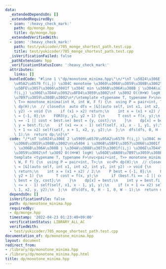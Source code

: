 ```yaml
---
data:
  _extendedDependsOn: []
  _extendedRequiredBy:
  - icon: ':heavy_check_mark:'
    path: dp/monge.hpp
    title: dp/monge.hpp
  _extendedVerifiedWith:
  - icon: ':heavy_check_mark:'
    path: test/yukicoder/705_monge_shortest_path.test.cpp
    title: test/yukicoder/705_monge_shortest_path.test.cpp
  _isVerificationFailed: false
  _pathExtension: hpp
  _verificationStatusIcon: ':heavy_check_mark:'
  attributes:
    links: []
  bundledCode: "#line 1 \"dp/monotone_minima.hpp\"\n/*\nT \u5024\u306E 2 \u5909\u6570\
    \u95A2\u6570 f(i,j) \u304C monotone \u3060\u3068\u3059\u308B\u3002\n\u5404 i \u306B\
    \u5BFE\u3057\u3066\u3001f \u304C min \u306B\u306A\u308B j \u304A\u3088\u3073\u3001\
    f(i,j) \u306E\u7D44\u3092\u8FD4\u3059\u3002\nf \u3092 O((H+W) logH) \u56DE\u8A08\
    \u7B97\u3059\u308B\u3002\n*/\ntemplate <typename T, typename F>\nvc<pair<int,\
    \ T>> monotone_minima(int H, int W, F f) {\n  using P = pair<int, T>;\n  vc<P>\
    \ dp(H);\n  // closed\n  auto dfs = [&](auto self, int x1, int x2, int y1, int\
    \ y2) -> void {\n    if (x1 > x2) return;\n    int x = (x1 + x2) / 2;\n    P best\
    \ = {-1, 0};\n    FOR3(y, y1, y2 + 1) {\n      T cost = f(x, y);\n      if (best.fi\
    \ == -1 || cost < best.se) best = {y, cost};\n    }\n    dp[x] = best;\n    int\
    \ y = best.fi;\n    if (x1 <= x - 1) self(self, x1, x - 1, y1, y);\n    if (x\
    \ + 1 <= x2) self(self, x + 1, x2, y, y2);\n  };\n  dfs(dfs, 0, H - 1, 0, W -\
    \ 1);\n  return dp;\n}\n"
  code: "/*\nT \u5024\u306E 2 \u5909\u6570\u95A2\u6570 f(i,j) \u304C monotone \u3060\
    \u3068\u3059\u308B\u3002\n\u5404 i \u306B\u5BFE\u3057\u3066\u3001f \u304C min\
    \ \u306B\u306A\u308B j \u304A\u3088\u3073\u3001f(i,j) \u306E\u7D44\u3092\u8FD4\
    \u3059\u3002\nf \u3092 O((H+W) logH) \u56DE\u8A08\u7B97\u3059\u308B\u3002\n*/\n\
    template <typename T, typename F>\nvc<pair<int, T>> monotone_minima(int H, int\
    \ W, F f) {\n  using P = pair<int, T>;\n  vc<P> dp(H);\n  // closed\n  auto dfs\
    \ = [&](auto self, int x1, int x2, int y1, int y2) -> void {\n    if (x1 > x2)\
    \ return;\n    int x = (x1 + x2) / 2;\n    P best = {-1, 0};\n    FOR3(y, y1,\
    \ y2 + 1) {\n      T cost = f(x, y);\n      if (best.fi == -1 || cost < best.se)\
    \ best = {y, cost};\n    }\n    dp[x] = best;\n    int y = best.fi;\n    if (x1\
    \ <= x - 1) self(self, x1, x - 1, y1, y);\n    if (x + 1 <= x2) self(self, x +\
    \ 1, x2, y, y2);\n  };\n  dfs(dfs, 0, H - 1, 0, W - 1);\n  return dp;\n}"
  dependsOn: []
  isVerificationFile: false
  path: dp/monotone_minima.hpp
  requiredBy:
  - dp/monge.hpp
  timestamp: '2022-04-23 01:23:40+09:00'
  verificationStatus: LIBRARY_ALL_AC
  verifiedWith:
  - test/yukicoder/705_monge_shortest_path.test.cpp
documentation_of: dp/monotone_minima.hpp
layout: document
redirect_from:
- /library/dp/monotone_minima.hpp
- /library/dp/monotone_minima.hpp.html
title: dp/monotone_minima.hpp
---
```

